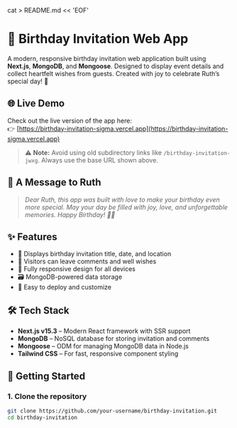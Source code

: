 cat > README.md << 'EOF'

# 🎉 Birthday Invitation Web App

A modern, responsive birthday invitation web application built using **Next.js**, **MongoDB**, and **Mongoose**. Designed to display event details and collect heartfelt wishes from guests. Created with joy to celebrate Ruth’s special day! 🥳

## 🌐 Live Demo

Check out the live version of the app here:  
👉 [https://birthday-invitation-sigma.vercel.app](https://birthday-invitation-sigma.vercel.app)

> ⚠️ **Note:** Avoid using old subdirectory links like `/birthday-invitation-jwxg`. Always use the base URL shown above.

## 🌟 A Message to Ruth

> _Dear Ruth, this app was built with love to make your birthday even more special. May your day be filled with joy, love, and unforgettable memories. Happy Birthday! 🎂🎈_

## ✨ Features

- 🎊 Displays birthday invitation title, date, and location
- 💬 Visitors can leave comments and well wishes
- 📱 Fully responsive design for all devices
- 🗃️ MongoDB-powered data storage
- 🧩 Easy to deploy and customize

## 🛠 Tech Stack

- **Next.js v15.3** – Modern React framework with SSR support
- **MongoDB** – NoSQL database for storing invitation and comments
- **Mongoose** – ODM for managing MongoDB data in Node.js
- **Tailwind CSS** – For fast, responsive component styling

## 🚀 Getting Started

### 1. Clone the repository

```bash
git clone https://github.com/your-username/birthday-invitation.git
cd birthday-invitation
```
